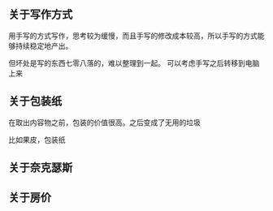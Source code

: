 ## 关于写作方式

用手写的方式写作，思考较为缓慢，而且手写的修改成本较高，所以手写的方式能够持续稳定地产出。

但坏处是写的东西七零八落的，难以整理到一起。
可以考虑手写之后转移到电脑上来

## 关于包装纸

在取出内容物之前，包装的价值很高。之后变成了无用的垃圾

比如果皮，包装纸

## 关于奈克瑟斯

## 关于房价
